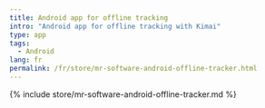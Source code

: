 ```yaml
---
title: Android app for offline tracking
intro: "Android app for offline tracking with Kimai"
type: app
tags: 
  - Android
lang: fr
permalink: /fr/store/mr-software-android-offline-tracker.html
---
```


{% include store/mr-software-android-offline-tracker.md %}
